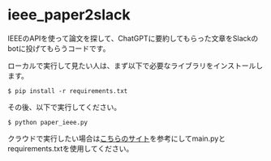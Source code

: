 # ieee_paper2slack

IEEEのAPIを使って論文を探して、ChatGPTに要約してもらった文章をSlackのbotに投げてもらうコードです。

ローカルで実行して見たい人は、まず以下で必要なライブラリをインストールします。
```
$ pip install -r requirements.txt
```
その後、以下で実行してください。

```
$ python paper_ieee.py
```

クラウドで実行したい場合は[こちらのサイト](https://gammasoft.jp/blog/schdule-running-python-script-by-serverless/)を参考にしてmain.pyとrequirements.txtを使用してください。
